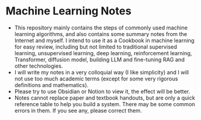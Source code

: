 
# Machine Learning Notes
- This repository mainly contains the steps of commonly used machine learning algorithms, and also contains some summary notes from the Internet and myself. I intend to use it as a Cookbook in machine learning for easy review, including but not limited to traditional supervised learning, unsupervised learning, deep learning, reinforcement learning, Transformer, diffusion model, building LLM and fine-tuning RAG and other technologies.
- I will write my notes in a very colloquial way (I like simplicity) and I will not use too much academic terms (except for some very rigorous definitions and mathematics).
- Please try to use Obsidian or Notion to view it, the effect will be better.
- Notes cannot replace paper and textbook handouts, but are only a quick reference table to help you build a system. There may be some common errors in them. If you see any, please correct them.
